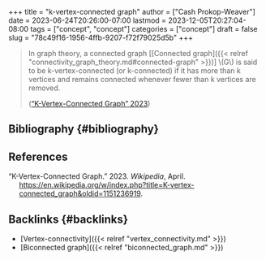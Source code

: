 +++
title = "k-vertex-connected graph"
author = ["Cash Prokop-Weaver"]
date = 2023-06-24T20:26:00-07:00
lastmod = 2023-12-05T20:27:04-08:00
tags = ["concept", "concept"]
categories = ["concept"]
draft = false
slug = "78c49f16-1956-4ffb-9207-f72f79025d5b"
+++

> In graph theory, a connected graph [[Connected graph]({{< relref "connectivity_graph_theory.md#connected-graph" >}})] \\(G\\) is said to be k-vertex-connected (or k-connected) if it has more than k vertices and remains connected whenever fewer than k vertices are removed.
>
> (<a href="#citeproc_bib_item_1">“K-Vertex-Connected Graph” 2023</a>)


## Bibliography {#bibliography}

## References

<style>.csl-entry{text-indent: -1.5em; margin-left: 1.5em;}</style><div class="csl-bib-body">
  <div class="csl-entry"><a id="citeproc_bib_item_1"></a>“K-Vertex-Connected Graph.” 2023. <i>Wikipedia</i>, April. <a href="https://en.wikipedia.org/w/index.php?title=K-vertex-connected_graph&oldid=1151236919">https://en.wikipedia.org/w/index.php?title=K-vertex-connected_graph&#38;oldid=1151236919</a>.</div>
</div>


## Backlinks {#backlinks}

-   [Vertex-connectivity]({{< relref "vertex_connectivity.md" >}})
-   [Biconnected graph]({{< relref "biconnected_graph.md" >}})
